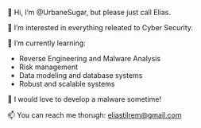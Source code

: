 👋 Hi, I’m @UrbaneSugar, but please just call Elias.

👀 I’m interested in everything releated to Cyber Security.

🌱 I’m currently learning:
- Reverse Engineering and Malware Analysis
- Risk management
- Data modeling and database systems
- Robust and scalable systems

💞️ I would love to develop a malware sometime!

📫 You can reach me thorugh: eliastilrem@gmail.com

<!---
UrbaneSugar/UrbaneSugar is a ✨ special ✨ repository because its `README.md` (this file) appears on your GitHub profile.
You can click the Preview link to take a look at your changes.
--->
